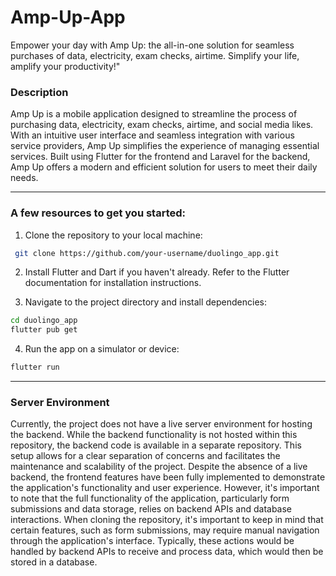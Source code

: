 
# Amp-Up-App

Empower your day with Amp Up: the all-in-one solution for seamless purchases of data, electricity, exam checks, airtime. Simplify your life, amplify your productivity!"

### Description

Amp Up is a mobile application designed to streamline the process of purchasing data, electricity, exam checks, airtime, and social media likes. With an intuitive user interface and seamless integration with various service providers, Amp Up simplifies the experience of managing essential services. Built using Flutter for the frontend and Laravel for the backend, Amp Up offers a modern and efficient solution for users to meet their daily needs.

---

### A few resources to get you started:
1. Clone the repository to your local machine:
```bash
 git clone https://github.com/your-username/duolingo_app.git
```
2. Install Flutter and Dart if you haven't already. Refer to the Flutter documentation for installation instructions.

3. Navigate to the project directory and install dependencies:
```bash
cd duolingo_app
flutter pub get
````

4. Run the app on a simulator or device:
```bash
flutter run
```

---

### Server Environment
Currently, the project does not have a live server environment for hosting the backend.
While the backend functionality is not hosted within this repository, the backend code is available in a separate repository. This setup allows for a clear separation of concerns and facilitates the maintenance and scalability of the project.
Despite the absence of a live backend, the frontend features have been fully implemented to demonstrate the application's functionality and user experience. However, it's important to note that the full functionality of the application, particularly form submissions and data storage, relies on backend APIs and database interactions.
When cloning the repository, it's important to keep in mind that certain features, such as form submissions, may require manual navigation through the application's interface. Typically, these actions would be handled by backend APIs to receive and process data, which would then be stored in a database.

